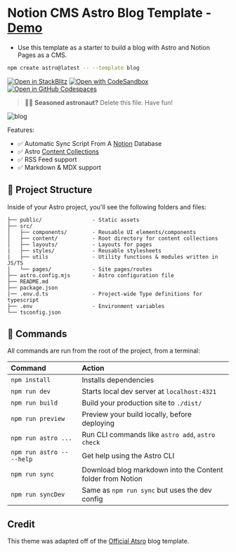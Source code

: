# Notion CMS Astro Blog Template - [Demo](https://astro-blog.vercel.app/)


* Use this template as a starter to build a blog with Astro and Notion Pages as a CMS.


```sh
npm create astro@latest -- --template blog
```

[![Open in StackBlitz](https://developer.stackblitz.com/img/open_in_stackblitz.svg)](https://stackblitz.com/github/withastro/astro/tree/latest/examples/blog)
[![Open with CodeSandbox](https://assets.codesandbox.io/github/button-edit-lime.svg)](https://codesandbox.io/p/sandbox/github/withastro/astro/tree/latest/examples/blog)
[![Open in GitHub Codespaces](https://github.com/codespaces/badge.svg)](https://codespaces.new/withastro/astro?devcontainer_path=.devcontainer/blog/devcontainer.json)

> 🧑‍🚀 **Seasoned astronaut?** Delete this file. Have fun!

![blog](https://github.com/withastro/astro/assets/2244813/ff10799f-a816-4703-b967-c78997e8323d)

Features:

- ✅ Automatic Sync Script From A [Notion](https://notion.so) Database
- ✅ Astro [Content Collections](https://docs.astro.build/en/guides/content-collections/)
- ✅ RSS Feed support
- ✅ Markdown & MDX support

## 🚀 Project Structure

Inside of your Astro project, you'll see the following folders and files:

```text
├── public/                - Static assets
├── src/
│   ├── components/        - Reusable UI elements/components
│   ├── content/           - Root directory for content collections
│   ├── layouts/           - Layouts for pages
|   ├── styles/            - Reusable stylesheets
|   ├── utils              - Utility functions & modules written in JS/TS
│   └── pages/             - Site pages/routes
├── astro.config.mjs       - Astro configuration file
├── README.md
├── package.json
|── .env.d.ts              - Project-wide Type definitions for typescript
├── .env                   - Environment variables
└── tsconfig.json
```

## 🧞 Commands

All commands are run from the root of the project, from a terminal:

| Command                   | Action                                           |
| :------------------------ | :----------------------------------------------- |
| `npm install`             | Installs dependencies                            |
| `npm run dev`             | Starts local dev server at `localhost:4321`      |
| `npm run build`           | Build your production site to `./dist/`          |
| `npm run preview`         | Preview your build locally, before deploying     |
| `npm run astro ...`       | Run CLI commands like `astro add`, `astro check` |
| `npm run astro -- --help` | Get help using the Astro CLI                     |
| `npm run sync`            | Download blog markdown into the Content folder from Notion |
| `npm run syncDev`         | Same as `npm run sync` but uses the dev config    |

## Credit

This theme was adapted off of the [Official Atsro](https://github.com/withastro/astro/tree/main/examples/blog) blog template.
